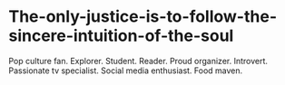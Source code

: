 # The-only-justice-is-to-follow-the-sincere-intuition-of-the-soul
Pop culture fan. Explorer. Student. Reader. Proud organizer. Introvert. Passionate tv specialist. Social media enthusiast. Food maven.

